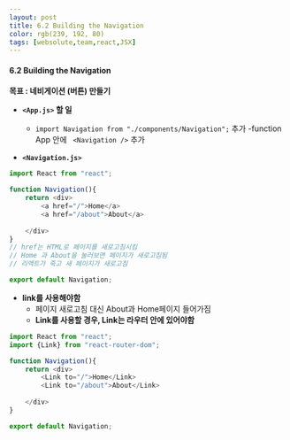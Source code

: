 ```yaml
---
layout: post
title: 6.2 Building the Navigation
color: rgb(239, 192, 80)
tags: [websolute,team,react,JSX]
---
```


#### 6.2 Building the Navigation

__목표 : 네비게이션 (버튼) 만들기__


- __`<App.js>` 할 일__  
    - `import Navigation from "./components/Navigation";` 추가
-function App 안에 ` <Navigation />` 추가 

- __`<Navigation.js>`__

```javascript
import React from "react";

function Navigation(){
    return <div>
        <a href="/">Home</a>
        <a href="/about">About</a>
        
    </div>
}
// href는 HTML로 페이지를 새로고침시킴
// Home 과 About을 눌러보면 페이지가 새로고침됨
// 리액트가 죽고 새 페이지가 새로고침

export default Navigation;
```

- __link를 사용해야함__
    - 페이지 새로고침 대신 About과 Home페이지 들어가짐 
    - __Link를 사용할 경우, Link는 라우터 안에 있어야함__


```javascript
import React from "react";
import {Link} from "react-router-dom";

function Navigation(){
    return <div>
        <Link to="/">Home</Link>
        <Link to="/about">About</Link>
        
    </div>
}

export default Navigation;
```
